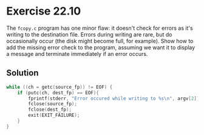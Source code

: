 # Exercise 22.10

The `fcopy.c` program has one minor flaw: it doesn't check for errors as it's
writing to the destination file. Errors during writing are rare, but do
occasionally occur (the disk might become full, for example). Show how to add
the missing error check to the program, assuming we want it to display a message
and terminate immediately if an error occurs.

## Solution

```c
while ((ch = getc(source_fp)) != EOF) {
    if (putc(ch, dest_fp) == EOF){
        fprintf(stderr, "Error occured while writing to %s\n", argv[2]);
        fclose(source_fp);
        fclose(dest_fp);
        exit(EXIT_FAILURE);
    }
}
```
